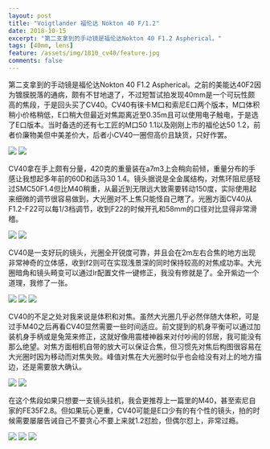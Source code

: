 ```yaml
---
layout: post
title: "Voigtlander 福伦达 Nokton 40 F/1.2"
date: 2018-10-15
excerpt: "第二支拿到的手动镜是福伦达Nokton 40 F1.2 Aspherical。"
tags: [40mm, lens]
feature: /assets/img/1810_cv40/feature.jpg
comments: false
---
```


第二支拿到的手动镜是福伦达Nokton 40 F1.2 Aspherical。之前的美能达40F2因为镀膜脱落的通病，颇有不甘地退了，不过短暂试拍发现40mm是一个可玩性颇高的焦段，于是回头买了CV40。CV40有徕卡M口和索尼E口两个版本，M口体积稍小价格稍低，E口稍大但最近对焦距离近至0.35m且可以使用电子触电，于是选了E口版本。当时备选的还有七工匠的M口50 1.1以及刚刚上市的福伦达50 1.2，前者价廉物美但中美差价大，后者小CV40一圈但高价且缺货，只好作罢。

![](/assets/img/1810_cv40/5.jpg)
![](/assets/img/1810_cv40/6.jpg)

CV40拿在手上颇有分量，420克的重量装在a7m3上会稍向前倾，重量分布的手感让我想起多年前的60D和适马30 1.4。镜头据说是全金属结构，对焦环阻尼感轻过SMC50F1.4但比M40稍重，从最近到无限远大致需要转动150度，实际使用起来细微的调节很容易做到，大光圈对不上焦只能怪自己瞎了。光圈方面CV40从F1.2-F22可以每1/3档调节，收到F22的时候开孔和58mm的口径对比显得非常滑稽。

![](/assets/img/1810_cv40/7.jpg)
![](/assets/img/1810_cv40/8.jpg)

CV40是一支好玩的镜头，光圈全开锐度可靠，并且会在2m左右合焦的地方出现非常神奇的立体感，收到f2则可在实现浅景深的同时保持较高的对焦成功率。大光圈暗角和镜头畸变可以通过lr配置文件一键修正，我没有修就是了。全开紫边一个道理，我修了一张。

![](/assets/img/1810_cv40/1.jpg)
![](/assets/img/1810_cv40/9.jpg)
![](/assets/img/1810_cv40/10.jpg)

CV40的不足之处对我来说是体积和对焦。虽然大光圈几乎必然伴随大体积，可是过手M40之后再看CV40显然需要一些时间适应。前文提到的机身平衡可以通过加装机身手柄或是兔笼来修正，这就好像用震楼神器来对付吵闹的邻居，我可能没有那么绝望。对焦方面相机自带的放大可以保证合焦，但习惯先对焦后构图很容易在大光圈时因为移动而对焦失败。峰值对焦在大光圈时似乎也会给没有对上的地方描边，还是需要放大确认。

![](/assets/img/1810_cv40/12.jpg)
![](/assets/img/1810_cv40/13.jpg)

在这个焦段如果只想要一支镜头挂机，我会更推荐上一篇里的M40，甚至索尼自家的FE35F2.8。但如果玩心更重，CV40可能是E口少有的有个性的镜头，拍的时候需要屡屡告诫自己不要贪心不要上来就1.2怼脸，但偶尔怼上，非常过瘾。

![](/assets/img/1810_cv40/14.jpg)
![](/assets/img/1810_cv40/15.jpg)
![](/assets/img/1810_cv40/17.jpg)